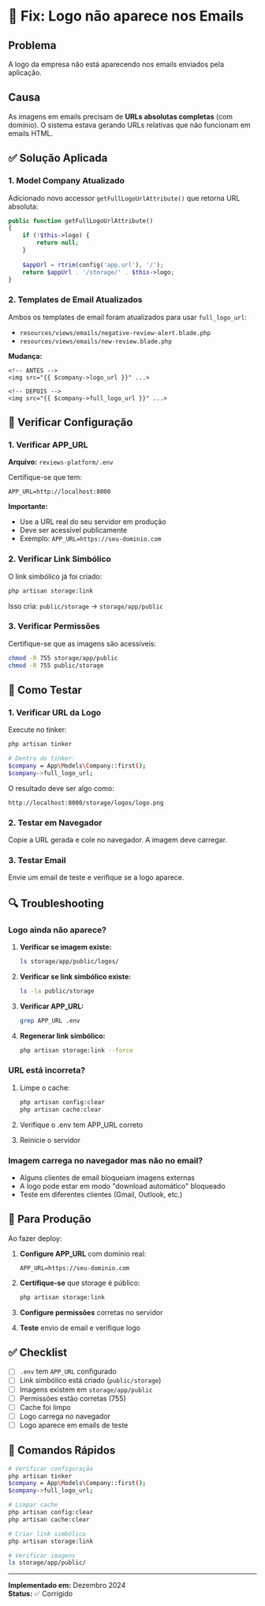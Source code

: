 # 🔧 Fix: Logo não aparece nos Emails

## Problema

A logo da empresa não está aparecendo nos emails enviados pela aplicação.

## Causa

As imagens em emails precisam de **URLs absolutas completas** (com domínio). O sistema estava gerando URLs relativas que não funcionam em emails HTML.

## ✅ Solução Aplicada

### 1. Model Company Atualizado

Adicionado novo accessor `getFullLogoUrlAttribute()` que retorna URL absoluta:

```php
public function getFullLogoUrlAttribute()
{
    if (!$this->logo) {
        return null;
    }
    
    $appUrl = rtrim(config('app.url'), '/');
    return $appUrl . '/storage/' . $this->logo;
}
```

### 2. Templates de Email Atualizados

Ambos os templates de email foram atualizados para usar `full_logo_url`:

- `resources/views/emails/negative-review-alert.blade.php`
- `resources/views/emails/new-review.blade.php`

**Mudança:**
```blade
<!-- ANTES -->
<img src="{{ $company->logo_url }}" ...>

<!-- DEPOIS -->
<img src="{{ $company->full_logo_url }}" ...>
```

## 🚀 Verificar Configuração

### 1. Verificar APP_URL

**Arquivo:** `reviews-platform/.env`

Certifique-se que tem:

```env
APP_URL=http://localhost:8000
```

**Importante:** 
- Use a URL real do seu servidor em produção
- Deve ser acessível publicamente
- Exemplo: `APP_URL=https://seu-dominio.com`

### 2. Verificar Link Simbólico

O link simbólico já foi criado:

```bash
php artisan storage:link
```

Isso cria: `public/storage` → `storage/app/public`

### 3. Verificar Permissões

Certifique-se que as imagens são acessíveis:

```bash
chmod -R 755 storage/app/public
chmod -R 755 public/storage
```

## 🧪 Como Testar

### 1. Verificar URL da Logo

Execute no tinker:

```bash
php artisan tinker

# Dentro do tinker:
$company = App\Models\Company::first();
$company->full_logo_url;
```

O resultado deve ser algo como:
```
http://localhost:8000/storage/logos/logo.png
```

### 2. Testar em Navegador

Copie a URL gerada e cole no navegador. A imagem deve carregar.

### 3. Testar Email

Envie um email de teste e verifique se a logo aparece.

## 🔍 Troubleshooting

### Logo ainda não aparece?

1. **Verificar se imagem existe:**
   ```bash
   ls storage/app/public/logos/
   ```

2. **Verificar se link simbólico existe:**
   ```bash
   ls -la public/storage
   ```

3. **Verificar APP_URL:**
   ```bash
   grep APP_URL .env
   ```

4. **Regenerar link simbólico:**
   ```bash
   php artisan storage:link --force
   ```

### URL está incorreta?

1. Limpe o cache:
   ```bash
   php artisan config:clear
   php artisan cache:clear
   ```

2. Verifique o .env tem APP_URL correto

3. Reinicie o servidor

### Imagem carrega no navegador mas não no email?

- Alguns clientes de email bloqueiam imagens externas
- A logo pode estar em modo "download automático" bloqueado
- Teste em diferentes clientes (Gmail, Outlook, etc.)

## 📝 Para Produção

Ao fazer deploy:

1. **Configure APP_URL** com domínio real:
   ```env
   APP_URL=https://seu-dominio.com
   ```

2. **Certifique-se** que storage é público:
   ```bash
   php artisan storage:link
   ```

3. **Configure permissões** corretas no servidor

4. **Teste** envio de email e verifique logo

## ✅ Checklist

- [ ] `.env` tem `APP_URL` configurado
- [ ] Link simbólico está criado (`public/storage`)
- [ ] Imagens existem em `storage/app/public`
- [ ] Permissões estão corretas (755)
- [ ] Cache foi limpo
- [ ] Logo carrega no navegador
- [ ] Logo aparece em emails de teste

## 🔧 Comandos Rápidos

```bash
# Verificar configuração
php artisan tinker
$company = App\Models\Company::first();
$company->full_logo_url;

# Limpar cache
php artisan config:clear
php artisan cache:clear

# Criar link simbólico
php artisan storage:link

# Verificar imagens
ls storage/app/public/
```

---

**Implementado em:** Dezembro 2024  
**Status:** ✅ Corrigido

